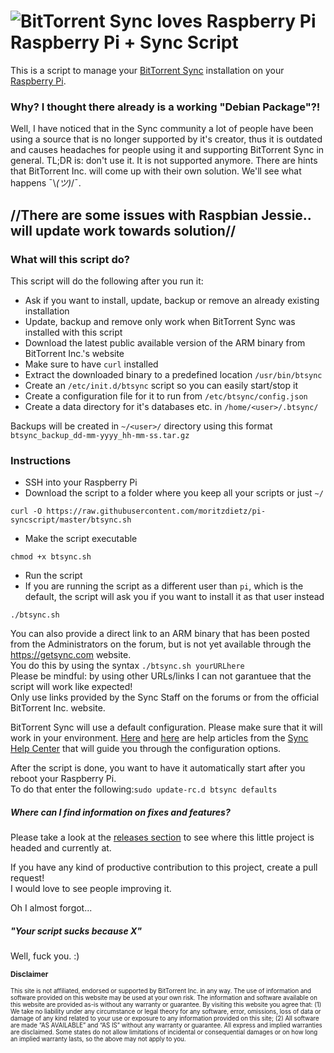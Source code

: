 ![BitTorrent Sync loves Raspberry Pi](http://d3f61ff4egbtyy.cloudfront.net/monthly_2016_01/bts_loves_pi_forum.png.b4ba9fc38c01ea35e4b79a3ee7879ed5.png) 
Raspberry Pi + Sync Script
=======

This is a script to manage your [BitTorrent Sync](https://www.getsync.com/) installation on your [Raspberry Pi](https://www.raspberrypi.org/).

### Why? I thought there already is a working "Debian Package"?!

Well, I have noticed that in the Sync community a lot of people have been using a source that is no longer supported by it's creator, thus it is outdated and causes headaches for people using it and supporting BitTorrent Sync in general. TL;DR is: don't use it. It is not supported anymore. There are hints that BitTorrent Inc. will come up with their own solution. We'll see what happens ¯\\_(ツ)_/¯.

## //There are some issues with Raspbian Jessie.. will update work towards solution//

### What will this script do?

This script will do the following after you run it:
* Ask if you want to install, update, backup or remove an already existing installation
 * Update, backup and remove only work when BitTorrent Sync was installed with this script
* Download the latest public available version of the ARM binary from BitTorrent Inc.'s website  
 * Make sure to have ```curl``` installed  
* Extract the downloaded binary to a predefined location ```/usr/bin/btsync```
* Create an ```/etc/init.d/btsync``` script so you can easily start/stop it
* Create a configuration file for it to run from ```/etc/btsync/config.json```
* Create a data directory for it's databases etc. in ```/home/<user>/.btsync/```

Backups will be created in ```~/<user>/``` directory using this format ```btsync_backup_dd-mm-yyyy_hh-mm-ss.tar.gz```

### Instructions

* SSH into your Raspberry Pi
* Download the script to a folder where you keep all your scripts or just ```~/```
```
curl -O https://raw.githubusercontent.com/moritzdietz/pi-syncscript/master/btsync.sh
```
* Make the script executable
```
chmod +x btsync.sh
```
* Run the script
 * If you are running the script as a different user than ```pi```, which is the default, the script will ask you if you want to install it as that user instead
```
./btsync.sh
```
You can also provide a direct link to an ARM binary that has been posted from the Administrators on the forum, but is not yet available through the https://getsync.com website.  
You do this by using the syntax ```./btsync.sh yourURLhere```  
Please be mindful: by using other URLs/links I can not garantuee that the script will work like expected!  
Only use links provided by the Sync Staff on the forums or from the official BitTorrent Inc. website.

BitTorrent Sync will use a default configuration. Please make sure that it will work in your environment.
[Here](http://help.getsync.com/hc/en-us/articles/204762689-Running-Sync-in-configuration-mode) and [here](http://help.getsync.com/hc/en-us/articles/207371636-Power-user-preferences) are help articles from the [Sync Help Center](http://help.getsync.com/) that will guide you through the configuration options.

After the script is done, you want to have it automatically start after you reboot your Raspberry Pi.  
To do that enter the following:```sudo update-rc.d btsync defaults```

##### Where can I find information on fixes and features?
Please take a look at the [releases section](https://github.com/moritzdietz/pi-syncscript/releases) to see where this little project is headed and currently at.

If you have any kind of productive contribution to this project, create a pull request!  
I would love to see people improving it.

Oh I almost forgot...
##### "Your script sucks because X"
Well, fuck you. :)


<sub>**Disclaimer**</sub>

<sub><sub>This site is not affiliated, endorsed or supported by BitTorrent Inc. in any way. The use of information and software provided on this website may be used at your own risk. The information and software available on this website are provided as-is without any warranty or guarantee. By visiting this website you agree that: (1) We take no liability under any circumstance or legal theory for any software, error, omissions, loss of data or damage of any kind related to your use or exposure to any information provided on this site; (2) All software are made “AS AVAILABLE” and “AS IS” without any warranty or guarantee. All express and implied warranties are disclaimed. Some states do not allow limitations of incidental or consequential damages or on how long an implied warranty lasts, so the above may not apply to you.</sub></sub>
